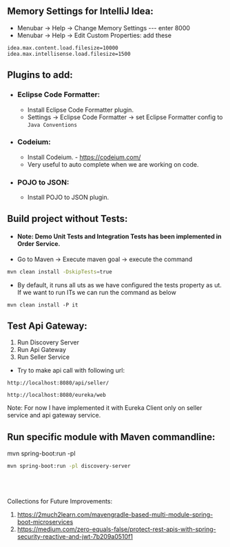 ## Memory Settings for IntelliJ Idea:
* Menubar -> Help -> Change Memory Settings --- enter 8000
* Menubar -> Help -> Edit Custom Properties: add these
```
idea.max.content.load.filesize=10000
idea.max.intellisense.load.filesize=1500
```

## Plugins to add:
* ###  Eclipse Code Formatter:
  * Install Eclipse Code Formatter plugin.
  * Settings -> Eclipse Code Formatter -> set Eclipse Formatter config to ```Java Conventions```
* ###  Codeium:
    * Install Codeium. - https://codeium.com/
    * Very useful to auto complete when we are working on code.
* ###  POJO to JSON:
    * Install POJO to JSON plugin.

## Build project without Tests:
* #### Note: Demo Unit Tests and Integration Tests has been implemented in Order Service.
* Go to Maven -> Execute maven goal -> execute the command
```bash
mvn clean install -DskipTests=true
```
* By default, it runs all uts as we have configured the tests property as ut. If we want to run ITs we can run the command as below
```
mvn clean install -P it
```


## Test Api Gateway:

1. Run Discovery Server
2. Run Api Gateway
3. Run Seller Service
* Try to make api call with following url:
```angular2html
http://localhost:8080/api/seller/
```
```angular2html
http://localhost:8080/eureka/web
```
Note: For now I have implemented it with Eureka Client only on seller service and api gateway service.

## Run specific module with Maven commandline:
mvn spring-boot:run -pl <module-name>
```bash
mvn spring-boot:run -pl discovery-server
```



\
\
\
Collections for Future Improvements:
1. https://2much2learn.com/mavengradle-based-multi-module-spring-boot-microservices
2. https://medium.com/zero-equals-false/protect-rest-apis-with-spring-security-reactive-and-jwt-7b209a0510f1
